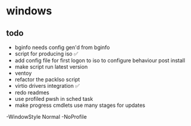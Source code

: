 # windows
## todo
- bginfo needs config gen'd from bginfo
- script for producing iso ✅
- add config file for first logon to iso to configure behaviour post install
- make script run latest version
- ventoy
- refactor the packIso script
- virtio drivers integration ✅
- redo readmes
- use profiled pwsh in sched task
- make progress cmdlets use many stages for updates


-WindowStyle Normal -NoProfile